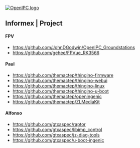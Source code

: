 [![OpenIPC logo][logo]][site_basic]

## Informex | Project

#### FPV
- https://github.com/JohnDGodwin/OpenIPC_Groundstations
- https://github.com/gehee/FPVue_RK3566

#### Paul
- https://github.com/themactep/thingino-firmware
- https://github.com/themactep/thingino-webui
- https://github.com/themactep/thingino-linux
- https://github.com/themactep/thingino-u-boot
- https://github.com/themactep/openingenic
- https://github.com/themactep/ZLMediaKit

#### Alfonso
- https://github.com/gtxaspec/raptor
- https://github.com/gtxaspec/libimp_control
- https://github.com/gtxaspec/jz-diag-tools
- https://github.com/gtxaspec/u-boot-ingenic

[logo]: https://openipc.org/assets/openipc-logo-black.svg
[site_basic]: https://openipc.org
[telegram_en]: https://t.me/OpenIPC
